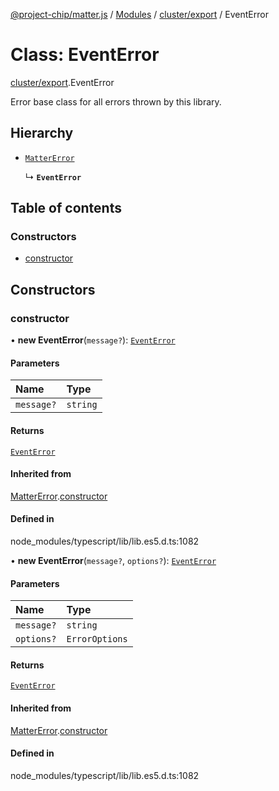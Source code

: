 [@project-chip/matter.js](../README.md) / [Modules](../modules.md) / [cluster/export](../modules/cluster_export.md) / EventError

# Class: EventError

[cluster/export](../modules/cluster_export.md).EventError

Error base class for all errors thrown by this library.

## Hierarchy

- [`MatterError`](common_export.MatterError.md)

  ↳ **`EventError`**

## Table of contents

### Constructors

- [constructor](cluster_export.EventError.md#constructor)

## Constructors

### constructor

• **new EventError**(`message?`): [`EventError`](cluster_export.EventError.md)

#### Parameters

| Name | Type |
| :------ | :------ |
| `message?` | `string` |

#### Returns

[`EventError`](cluster_export.EventError.md)

#### Inherited from

[MatterError](common_export.MatterError.md).[constructor](common_export.MatterError.md#constructor)

#### Defined in

node_modules/typescript/lib/lib.es5.d.ts:1082

• **new EventError**(`message?`, `options?`): [`EventError`](cluster_export.EventError.md)

#### Parameters

| Name | Type |
| :------ | :------ |
| `message?` | `string` |
| `options?` | `ErrorOptions` |

#### Returns

[`EventError`](cluster_export.EventError.md)

#### Inherited from

[MatterError](common_export.MatterError.md).[constructor](common_export.MatterError.md#constructor)

#### Defined in

node_modules/typescript/lib/lib.es5.d.ts:1082
